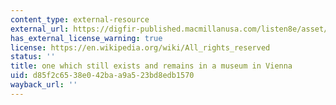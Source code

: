 ```yaml
---
content_type: external-resource
external_url: https://digfir-published.macmillanusa.com/listen8e/asset/img_ch14/69854_KER08E_CH14_P14.01.jpg
has_external_license_warning: true
license: https://en.wikipedia.org/wiki/All_rights_reserved
status: ''
title: one which still exists and remains in a museum in Vienna
uid: d85f2c65-38e0-42ba-a9a5-23bd8edb1570
wayback_url: ''
---
```

